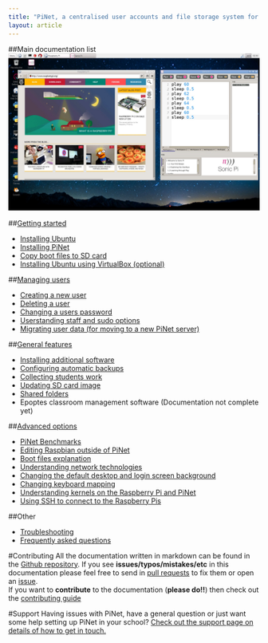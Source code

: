 ```yaml
---
title: "PiNet, a centralised user accounts and file storage system for a Raspberry Pi classroom."
layout: article
---
```


##Main documentation list
![](/assets/images/desktop-sonic-pi.jpeg)

##[Getting started](installation/getting_started.html)
  - [Installing Ubuntu](installation/installing-ubuntu.html)  
  - [Installing PiNet](installation/installing-PiNet.html)
  - [Copy boot files to SD card](installation/sd-card-copy.html)
  - [Installing Ubuntu using VirtualBox (optional)](installation/virtualbox.html)


##[Managing users](manage-users/manage-users.html)
  - [Creating a new user](manage-users/creating-users.html)
  - [Deleting a user](manage-users/deleting-users.html)  
  - [Changing a users password](manage-users/change-password.html)  
  - [Userstanding staff and sudo options](manage-users/staff-sudo.html)  
  - [Migrating user data (for moving to a new PiNet server)](manage-users/migration.html)

##[General features](general-features.html)

- [Installing additional software](installation/installing-software.html)  
- [Configuring automatic backups](backups/backups.html)
- [Collecting students work](collect-work.html)  
- [Updating SD card image](sd-card-update.html)
- [Shared folders](shared-folders/shared-folders.html)
- Epoptes classroom management software (Documentation not complete yet)

##[Advanced options](advanced/advanced.html)
  - [PiNet Benchmarks](advanced/benchmarks.html)
  - [Editing Raspbian outside of PiNet](advanced/editing-outside.html)  
  - [Boot files explanation](advanced/boot-files.html)  
  - [Understanding network technologies](advanced/network-technologies.html)
  - [Changing the default desktop and login screen background](advanced/change-background.html)
  - [Changing keyboard mapping](advanced/keyboard-layout.html)
  - [Understanding kernels on the Raspberry Pi and PiNet](advanced/kernels.html)
  - [Using SSH to connect to the Raspberry Pis](advanced/ssh-information.html)   

##Other

- [Troubleshooting](troubleshooting/troubleshooting.html)
- [Frequently asked questions](faq.html)

#Contributing
All the documentation written in markdown can be found in the [Github repository](https://github.com/PiNet/PiNet-Documentation).
If you see **issues/typos/mistakes/etc** in this documentation please feel free to send in [pull requests](https://github.com/PiNet/PiNet-Documentation/pulls) to fix them or open an [issue](https://github.com/PiNet/PiNet-Documentation/issues).  
If you want to **contribute** to the documentation (**please do!!**) then check out the [contributing guide](CONTRIBUTING.html)

#Support
Having issues with PiNet, have a general question or just want some help setting up PiNet in your school?
[Check out the support page on details of how to get in touch.](support.html)
